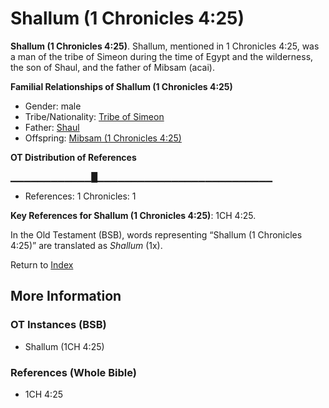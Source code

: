 # Shallum (1 Chronicles 4:25)
**Shallum (1 Chronicles 4:25)**. 
Shallum, mentioned in 1 Chronicles 4:25, was a man of the tribe of Simeon during the time of Egypt and the wilderness, the son of Shaul, and the father of Mibsam (acai). 




**Familial Relationships of Shallum (1 Chronicles 4:25)**


* Gender: male
* Tribe/Nationality: [Tribe of Simeon](../../../groups/md/acai/Simeon.md)
* Father: [Shaul](Shaul.2.md)
* Offspring: [Mibsam (1 Chronicles 4:25)](Mibsam.2.md)


**OT Distribution of References**

▁▁▁▁▁▁▁▁▁▁▁▁█▁▁▁▁▁▁▁▁▁▁▁▁▁▁▁▁▁▁▁▁▁▁▁▁▁▁
* References: 1 Chronicles: 1



**Key References for Shallum (1 Chronicles 4:25)**: 
1CH 4:25. 


In the Old Testament (BSB), words representing “Shallum (1 Chronicles 4:25)” are translated as 
*Shallum* (1x). 




Return to [Index](00-Index.md)

## More Information

### OT Instances (BSB)

* Shallum (1CH 4:25)



### References (Whole Bible)

* 1CH 4:25



